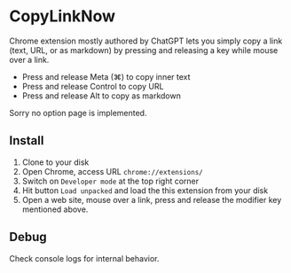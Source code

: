 # CopyLinkNow

Chrome extension mostly authored by ChatGPT lets you simply copy a link (text,
URL, or as markdown) by pressing and releasing a key while mouse over a link.

- Press and release Meta (⌘) to copy inner text
- Press and release Control to copy URL
- Press and release Alt to copy as markdown

Sorry no option page is implemented.

## Install

1. Clone to your disk
2. Open Chrome, access URL `chrome://extensions/`
3. Switch on `Developer mode` at the top right corner
4. Hit button `Load unpacked` and load the this extension from your disk
5. Open a web site, mouse over a link, press and release the modifier key
   mentioned above.

## Debug

Check console logs for internal behavior.
